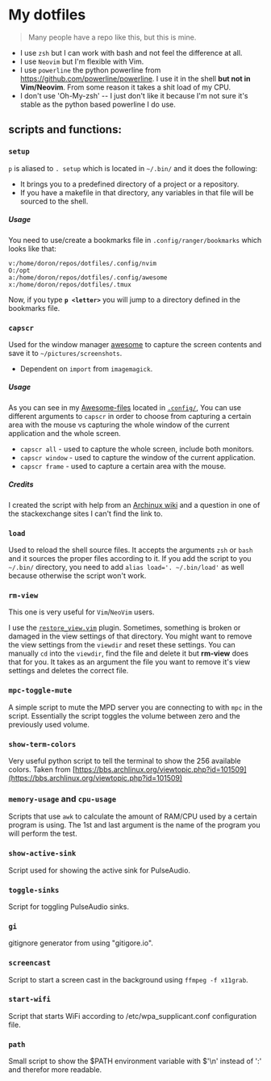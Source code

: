 # My dotfiles
> Many people have a repo like this, but this is mine.

* I use `zsh` but I can work with bash and not feel the difference at all.
* I use `Neovim` but I'm flexible with Vim.
* I use `powerline` the python powerline from https://github.com/powerline/powerline. I use it in the shell **but not in Vim/Neovim**. From some reason it takes a shit load of my CPU.
* I don't use 'Oh-My-zsh' -- I just don't like it because I'm not sure it's stable as the python based powerline I do use.

## scripts and functions:
### `setup`
`p` is aliased to `. setup` which is located in `~/.bin/` and it does the following:
* It brings you to a predefined directory of a project or a repository.
* If you have a makefile in that directory, any variables in that file will be sourced to the shell.

##### Usage
You need to use/create a bookmarks file in `.config/ranger/bookmarks` which looks like that:
```
v:/home/doron/repos/dotfiles/.config/nvim
O:/opt
a:/home/doron/repos/dotfiles/.config/awesome
x:/home/doron/repos/dotfiles/.tmux
```
Now, if you type **`p <letter>`** you will jump to a directory defined in the bookmarks file.

### `capscr`
Used for the window manager [awesome](https://github.com/Doron-Behar/awesome-files/blob/46012e655b3cb62cce8568eeaac20de41b527f08/rc.lua#L513) to capture the screen contents and save it to `~/pictures/screenshots`.
- Dependent on `import` from `imagemagick`.
##### Usage
As you can see in my [Awesome-files](https://github.com/Doron-Behar/awesome-files) located in [`.config/`](https://github.com/Doron-Behar/dotfiles/tree/master/.config), You can use different arguments to `capscr` in order to choose from capturing a certain area with the mouse vs capturing the whole window of the current application and the whole screen.
* `capscr all` - used to capture the whole screen, include both monitors.
* `capscr window` - used to capture the window of the current application.
* `capscr frame` - used to capture a certain area with the mouse.

##### Credits
I created the script with help from an [Archinux wiki](https://wiki.archlinux.org/index.php/taking_a_screenshot#ImageMagick.2FGraphicsMagick) and a question in one of the stackexchange sites I can't find the link to.

### `load`
Used to reload the shell source files. It accepts the arguments `zsh` or `bash` and it sources the proper files according to it. If you add the script to you `~/.bin/` directory, you need to add
`alias load='. ~/.bin/load'` as well because otherwise the script won't work.

### `rm-view`
This one is very useful for `Vim`/`NeoVim` users.

I use the [`restore_view.vim`](https://github.com/Doron-Behar/restore-view.vim) plugin. Sometimes, something is broken or damaged in the view settings of that directory. You might want to remove the view settings from the `viewdir` and reset these settings. You can manually `cd` into the `viewdir`, find the file and delete it but **rm-view** does that for you. It takes as an argument the file you want to remove it's view settings and deletes the correct file.

### `mpc-toggle-mute`
A simple script to mute the MPD server you are connecting to with `mpc` in the script. Essentially the script toggles the volume between zero and the previously used volume.

### `show-term-colors`
Very useful python script to tell the terminal to show the 256 available colors. Taken from [https://bbs.archlinux.org/viewtopic.php?id=101509](https://bbs.archlinux.org/viewtopic.php?id=101509)

### `memory-usage` and `cpu-usage`
Scripts that use `awk` to calculate the amount of RAM/CPU used by a certain program is using. The 1st and last argument is the name of the program you will perform the test.

### `show-active-sink`
Script used for showing the active sink for PulseAudio.

### `toggle-sinks`
Script for toggling PulseAudio sinks.

### `gi`
gitignore generator from using "gitigore.io".

### `screencast`
Script to start a screen cast in the background using `ffmpeg -f x11grab`.

### `start-wifi`
Script that starts WiFi according to /etc/wpa_supplicant.conf configuration file.

### `path`
Small script to show the $PATH environment variable with $'\n' instead of ':' and therefor more readable.
